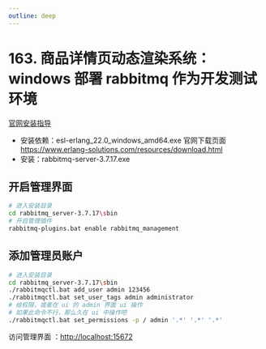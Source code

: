 ```yaml
---
outline: deep
---
```

# 163. 商品详情页动态渲染系统：windows 部署 rabbitmq 作为开发测试环境

[官网安装指导](https://www.rabbitmq.com/install-windows.html#installer)

- 安装依赖：esl-erlang_22.0_windows_amd64.exe
  官网下载页面 <https://www.erlang-solutions.com/resources/download.html>
- 安装：rabbitmq-server-3.7.17.exe

## 开启管理界面

```bash
# 进入安装目录
cd rabbitmq_server-3.7.17\sbin
# 开启管理插件
rabbitmq-plugins.bat enable rabbitmq_management
```

## 添加管理员账户

```bash
# 进入安装目录
cd rabbitmq_server-3.7.17\sbin
./rabbitmqctl.bat add_user admin 123456
./rabbitmqctl.bat set_user_tags admin administrator
# 给权限，或者在 ui 的 admin 界面 ui 操作
# 如果此命令不行，那么久在 ui 中操作吧
./rabbitmqctl.bat set_permissions -p / admin '.*' '.*' '.*'
```

访问管理界面 ：<http://localhost:15672>
